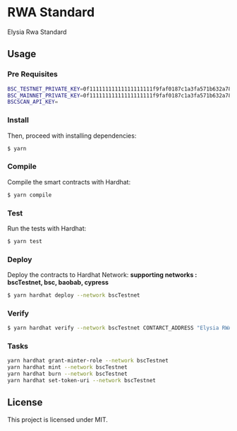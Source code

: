 # RWA Standard

Elysia Rwa Standard

## Usage

### Pre Requisites

```sh
BSC_TESTNET_PRIVATE_KEY=0f11111111111111111111f9faf0187c1a3fa571b632a7864ad384ccf7e8cae7
BSC_MAINNET_PRIVATE_KEY=0f11111111111111111111f9faf0187c1a3fa571b632a7864ad384ccf7e8cae7
BSCSCAN_API_KEY=
```

### Install

Then, proceed with installing dependencies:

```sh
$ yarn
```

### Compile

Compile the smart contracts with Hardhat:

```sh
$ yarn compile
```

### Test

Run the tests with Hardhat:

```sh
$ yarn test
```

### Deploy

Deploy the contracts to Hardhat Network: **supporting networks : bscTestnet, bsc, baobab, cypress**

```sh
$ yarn hardhat deploy --network bscTestnet
```

### Verify

```sh
$ yarn hardhat verify --network bscTestnet CONTARCT_ADDRESS "Elysia RWA Standard" "ERWA"
```

### Tasks

```sh
yarn hardhat grant-minter-role --network bscTestnet
yarn hardhat mint --network bscTestnet
yarn hardhat burn --network bscTestnet
yarn hardhat set-token-uri --network bscTestnet
```

## License

This project is licensed under MIT.
